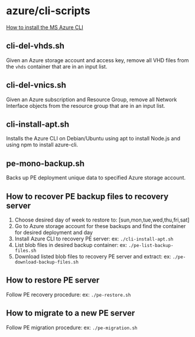 # azure/cli-scripts

[How to install the MS Azure CLI](https://azure.microsoft.com/en-us/documentation/articles/xplat-cli-install/)

## cli-del-vhds.sh

Given an Azure storage account and access key, remove all VHD files from the `vhds`
container that are in an input list.

## cli-del-vnics.sh

Given an Azure subscription and Resource Group, remove all Network Interface objects
from the resource group that are in an input list.

## cli-install-apt.sh

Installs the Azure CLI on Debian/Ubuntu using apt to install Node.js and using npm to install azure-cli.

## pe-mono-backup.sh

Backs up PE deployment unique data to specified Azure storage account.

## How to recover PE backup files to recovery server

1. Choose desired day of week to restore to: [sun,mon,tue,wed,thu,fri,sat]
1. Go to Azure storage account for these backups and find the container for desired deployment and day
1. Install Azure CLI to recovery PE server: ex: `./cli-install-apt.sh`
1. List blob files in desired backup container: ex: `./pe-list-backup-files.sh`
1. Download listed blob files to recovery PE server and extract: ex: `./pe-download-backup-files.sh`

## How to restore PE server

Follow PE recovery procedure: ex: `./pe-restore.sh`

## How to migrate to a new PE server

Follow PE migration procedure: ex: `./pe-migration.sh`
